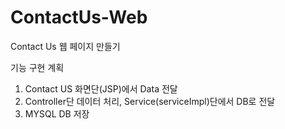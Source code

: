 # ContactUs-Web
Contact Us 웹 페이지 만들기

기능 구현 계획
1. Contact US 화면단(JSP)에서 Data 전달
2. Controller단 데이터 처리, Service(serviceImpl)단에서 DB로 전달
3. MYSQL DB 저장
